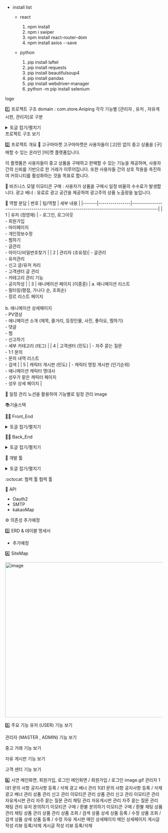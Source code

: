 - install list
  - react
    1. npm install
    2. npm i swiper
    3. npm install react-router-dom
    4. npm install axios --save
  
  - python
    1. pip install laftel
    2. pip install requests
    3. pip install beautifulsoup4
    4. pip install pandas
    5. pip install webdriver-manager
    6. python -m pip install selenium



logo

1️⃣ 프로젝트 구조
domain : com.store.Aniping
각각 기능별 [관리자 , 유저 , 자유게시판, 관리자]로 구분
<details>
<summary>토글 접기/펼치기</summary>
  <div markdown="1">
📦ANIPING  
 ┣ 📂node_modules  
 ┣ 📂public  
 ┃ ┣ 📂data  
 ┃ ┃ ┗ 📂images  
 ┃ ┃   ┣ 📂aniCha  
 ┃ ┃   ┣ 📂aniList  
 ┃ ┃   ┣ 📂banner  
 ┃ ┃   ┗ 📂btnLogin  
 ┃ ┗ 📂smartEditor  
 ┃     ┣ 📂css  
 ┃     ┣ 📂img  
 ┃     ┗ 📂js  
 ┣ 📂src  
 ┃ ┣ 📂components  
 ┃ ┃ ┣ 📂admin  
 ┃ ┃ ┃ ┣ 📂AdminAni  
 ┃ ┃ ┃ ┣ 📂AdminCha  
 ┃ ┃ ┃ ┣ 📂AdminVoiceActor  
 ┃ ┃ ┃ ┗ 📂customerservice  
 ┃ ┃ ┣ 📂anime  
 ┃ ┃ ┣ 📂character  
 ┃ ┃ ┣ 📂common  
 ┃ ┃ ┗ 📂user  
 ┃ ┣ 📂pages  
 ┃ ┃ ┣ 📂admin  
 ┃ ┃ ┃ ┣ 📂AdminAni  
 ┃ ┃ ┃ ┣ 📂AdminCha  
 ┃ ┃ ┃ ┣ 📂AdminVoiceActor  
 ┃ ┃ ┃ ┗ 📂customerservice  
 ┃ ┃ ┣ 📂anime  
 ┃ ┃ ┣ 📂character  
 ┃ ┃ ┗ 📂user  
 ┃ ┗ 📂router  
 ┗ 📂.git  
</div>
</details>
프로젝트 구조 보기


2️⃣ 프로젝트 개요
🍠 고구마마켓
고구마마켓은 사용자들이 [고]민 없이 중고 상품을 [구]매할 수 있는 온라인 [마]켓 플랫폼입니다.

이 플랫폼은 사용자들이 중고 상품을 구매하고 판매할 수 있는 기능을 제공하며, 사용자 간의 신뢰를 기반으로 한 거래가 이루어집니다. 또한 사용자들 간의 상호 작용을 촉진하여 커뮤니티를 활성화하는 것을 목표로 합니다.

🍠 비즈니스 모델
이모티콘 구매 : 사용자가 상품을 구매시 일정 비율의 수수료가 발생합니다.
광고 배너 : 유료로 광고 공간을 제공하여 광고주의 상품 노출량을 높입니다.


🍠 역할 분담
| 번호 | 팀/역할       | 세부 내용                                                                                  |
|-------|----------------|-------------------------------------------------------------------------------------------|
| 1     | 유저 (정영재)  | - 로그인, 로그아웃<br>- 회원가입<br>- 마이페이지<br>- 개인정보수정<br>- 찜하기<br>- 글관리<br>- 아이디/비밀번호찾기          |
| 2     | 관리자 (조유정)| - 글관리<br>- 유저관리<br>- 신고 글/유저 처리<br>- 고객센터 글 관리<br>- 카테고리 관리 기능<br>- 공지작성                       |
| 3     | 애니메이션 페이지 (이종훈) | a. 애니메이션 리스트<br>- 필터링(평점, 가나다 순, 조회순)<br>- 장르 리스트 페이지<br><br>b. 애니메이션 상세페이지<br>- PV영상<br>- 애니메이션 소개 (제목, 줄거리, 등장인물, 사진, 좋아요, 찜하기)<br>- 댓글<br>- 찜<br>- 신고하기<br>- 세부 카테고리 (태그) |
| 4     | 고객센터 (민도) | - 자주 묻는 질문<br>- 1:1 문의<br>- 문의 내역 리스트<br>- 검색                                               |
| 5     | 캐릭터 게시판 (민도) | - 캐릭터 명칭 게시판 (인기순위)<br>- 애니메이션 캐릭터 명대사<br>- 성우가 맡은 캐릭터 페이지<br>- 성우 상세 페이지                |


🍠 일정 관리
노션을 활용하여 기능별로 일정 관리
image




📚기술스택
             
🕵️‍♂️ Front_End
<details>
<summary>토글 접기/펼치기</summary>
<div markdown="1">
- kakao map : v2
- HTML5
- CSS3
- JavaScript : v1.16.1
- daum map : v2
- summernote : 0.8.18
</div>
</details>

🕵️‍♂️ Back_End
<details>
<summary>토글 접기/펼치기</summary>
<div markdown="1">
- springboot : v3.1.8
- MySQL : v8.0.26
- jdk : v17.0.2
- MyBatis : v3.0.3
- JSP
- JSTL : v2.0.0
- Apache Tomcat : v10.0
- net.nurigo:javaSDK : v2.2 (고민중)
- lombok : v1.18.32

</div>
</details>

🌿 개발 툴
<details>
<summary>토글 접기/펼치기</summary>
<div markdown="1">
- vsCode

</div>
</details>

:octocat: 협력 툴
협력 툴

📡 API
- Oauth2
- SMTP
- kakaoMap



⚙ 의존성
추가예정





3️⃣ ERD & 테이블 명세서
- 추가예정





4️⃣ SiteMap

<img width="1399" height="494" alt="image" src="https://github.com/user-attachments/assets/cd4ff904-f8d8-4385-b83f-d054fbf76240" />


5️⃣ 주요 기능
유저 (USER)
기능 보기

관리자 (MASTER , ADMIN)
기능 보기

중고 거래
기능 보기

자유 게시판
기능 보기

고객 센터
기능 보기



6️⃣ 시연
메인화면, 회원가입, 로그인
메인화면 / 회원가입 / 로그인
image.gif
관리자
1대1 문의 사항	공지사항 등록 / 삭제	광고 베너 관리
1대1 문의 사항	공지사항 등록 / 삭제	광고 베너 관리
상품 관리	신고 관리	이모티콘 관리
상품 관리	신고 관리	이모티콘 관리
자유게시판 관리	자주 묻는 질문 관리	채팅 관리
자유게시판 관리	자주 묻는 질문 관리	채팅 관리
유저
문의하기	이모티콘 구매 / 환불
문의하기	이모티콘 구매 / 환불
채팅	상품 관리
채팅	상품 관리
상품 관리
상품 조회 / 검색	상품 상세	상품 등록 / 수정
상품 조회 / 검색	상품 상세	상품 등록 / 수정
자유 게시판
메인	상세페이지
메인	상세페이지
게시글 작성	리뷰 등록/삭제
게시글 작성	리뷰 등록/삭제
